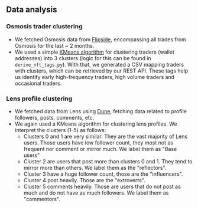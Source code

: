 ## Data analysis

### Osmosis trader clustering

- We fetched Osmosis data from [Flipside](https://flipsidecrypto.xyz/), encompassing all trades from Osmosis for the last ~ 2 months.
- We used a simple [KMeans algorithm](https://scikit-learn.org/stable/modules/generated/sklearn.cluster.KMeans.html) for clustering traders (wallet addresses) into 3 clusters (logic for this can be found in `derive_nft_tags.py`). With that, we generated a CSV mapping traders with clusters, which can be retrieved by our REST API. These tags help us identify early high-frequency traders, high volume traders and occasional traders.

### Lens profile clustering

- We fetched data from Lens using [Dune](https://dune.com/queries/2512946), fetching data related to profile followers, posts, comments, etc.
- We again used a KMeans algorithm for clustering lens profiles. We interpret the clusters (1-5) as follows:
  - Clusters 0 and 1 are very similar. They are the vast majority of Lens users. Those users have low follower count, they most not as frequent nor comment or mirror much. We label them as "Base users"
  -  Cluster 2 are users that post more than clusters 0 and 1. They tend to mirror more than others. We label them as the "reflectors".
  -  Cluster 3 have a huge follower count, those are the "influencers".
  -  Cluster 4 post heavily. Those are the "extroverts".
  -  Cluster 5 comments heavily. Those are users that do not post as much and do not have as much followers. We label them as "commentors".

